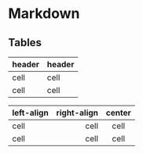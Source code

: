 # Markdown

## Tables

| header | header |
| ------ | ------ |
| cell   | cell   |
| cell   | cell   |

| left-align | right-align | center |
| :--------- | ----------: | :----: |
| cell       |        cell |  cell  |
| cell       |        cell |  cell  |
